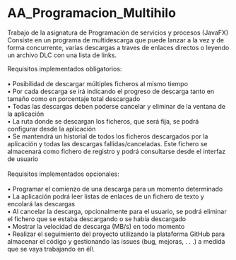 # AA_Programacion_Multihilo
Trabajo de la asignatura de Programación de servicios y procesos (JavaFX)
Consiste en un programa de multidescarga que puede lanzar a la vez y de forma concurrente, varias descargas
a traves de enlaces directos o leyendo un archivo DLC con una lista de links.

Requisitos implementados obligatorios:\
	 \
    • Posibilidad de descargar múltiples ficheros al mismo tiempo \
    • Por cada descarga se irá indicando el progreso de descarga tanto en tamaño como en porcentaje total descargado\
    • Todas las descargas deben poderse cancelar y eliminar de la ventana de la aplicación\
    • La ruta donde se descargan los ficheros, que será fija, se podrá configurar desde la aplicación\
    • Se mantendrá un historial de todos los ficheros descargados por la aplicación y todas las descargas fallidas/canceladas. Este fichero se almacenará como fichero de registro y podrá consultarse desde el interfaz de usuario\
\
Requisitos implementados opcionales:\
\
    • Programar el comienzo de una descarga para un momento determinado\
    • La aplicación podrá leer listas de enlaces de un fichero de texto y encolará las descargas\
    • Al cancelar la descarga, opcionalmente para el usuario, se podrá eliminar el fichero que se estaba descargando o se había descargado\
    • Mostrar la velocidad de descarga (MB/s) en todo momento\
    • Realizar el seguimiento del proyecto utilizando la plataforma GitHub para almacenar el código y gestionando las issues (bug, mejoras, . . .) a medida que se vaya trabajando en él\